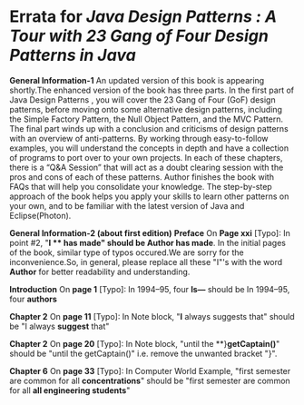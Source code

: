 # Errata for *Java Design Patterns : A Tour with 23 Gang of Four Design Patterns in Java*
**General Information-1**
An updated version of this book is appearing shortly.The enhanced version of the book has three parts. In the first part of Java Design Patterns , you will cover the 23 Gang of Four (GoF) design patterns, before moving onto some alternative design patterns, including the Simple Factory Pattern, the Null Object Pattern, and the MVC Pattern. The final part winds up with a conclusion and criticisms of design patterns with an overview of anti-patterns. By working through easy-to-follow examples, you will understand the concepts in depth and have a collection of programs to port over to your own projects.
In each of these chapters, there is a “Q&A Session” that will act as a doubt clearing session with the pros and cons of each of these patterns. Author finishes the book with FAQs that will help you consolidate your knowledge. The step-by-step approach of the book helps you apply your skills to learn other patterns on your own, and to be familiar with the latest version of Java and Eclipse(Photon).

**General Information-2 (about first edition)**
**Preface**
On **Page xxi** [Typo]: 
In point #2, "**I ** has made" should be **Author** has made**. In the initial pages of the book, similar type of typos occured.We are sorry for the inconvenience.So, in general, please replace all these "I"'s with the word **Author** for better readability and understanding.

**Introduction**
On **page 1** [Typo]: 
In 1994–95, four **Is—** should be In 1994–95, four **authors**

**Chapter 2**
On **page 11** [Typo]: 
In Note block, "**I** always suggests that"  should be "I always **suggest** that"

**Chapter 2**
On **page 20** [Typo]: 
In Note block, "until the **}**getCaptain()**"   should be "until the getCaptain()" i.e. remove the unwanted bracket "}".

**Chapter 6**
On **page 33** [Typo]: 
In Computer World Example, "first semester are common for all **concentrations**"  should be "first semester are common for all **all engineering students**"
